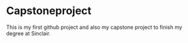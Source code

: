 # Capstoneproject
This is my first github project and also my capstone project to finish my degree at Sinclair.

